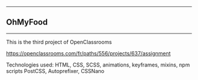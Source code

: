 
--- 
## OhMyFood
---
This is the third project of OpenClassrooms

https://openclassrooms.com/fr/paths/556/projects/637/assignment


Technologies used: HTML, CSS, SCSS, animations, keyframes, mixins, npm scripts PostCSS, Autoprefixer, CSSNano

